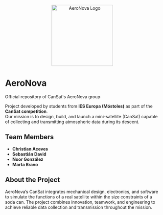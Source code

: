 <p align="center">
    <img src="https://github.com/mstchristian/AeroNova/assets/icon.png" alt="AeroNova Logo" width="200"/>
</p>

# AeroNova
Official repository of CanSat's AeroNova group  

Project developed by students from **IES Europa (Móstoles)** as part of the **CanSat competition**.  
Our mission is to design, build, and launch a mini-satellite (CanSat) capable of collecting and transmitting atmospheric data during its descent.

## Team Members
- **Christian Aceves**  
- **Sebastián David**  
- **Noor González**  
- **Marta Bravo**

## About the Project
AeroNova’s CanSat integrates mechanical design, electronics, and software to simulate the functions of a real satellite within the size constraints of a soda can. The project combines innovation, teamwork, and engineering to achieve reliable data collection and transmission throughout the mission.
